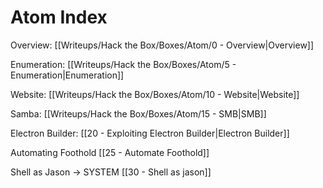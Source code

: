 # Atom Index
Overview: [[Writeups/Hack the Box/Boxes/Atom/0 - Overview|Overview]]

Enumeration: [[Writeups/Hack the Box/Boxes/Atom/5 - Enumeration|Enumeration]]

Website: [[Writeups/Hack the Box/Boxes/Atom/10 - Website|Website]]

Samba: [[Writeups/Hack the Box/Boxes/Atom/15 - SMB|SMB]]

Electron Builder: [[20 - Exploiting Electron Builder|Electron Builder]]

Automating Foothold [[25 - Automate Foothold]]

Shell as Jason -> SYSTEM [[30 - Shell as jason]]